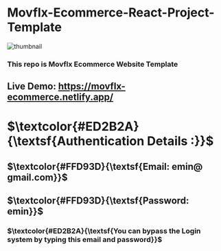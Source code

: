 # Movflx-Ecommerce-React-Project-Template
![thumbnail](https://user-images.githubusercontent.com/108572083/232209685-ca18bcd5-3f25-41f8-ad78-b5df273a0ddf.png)
### This repo is Movflx Ecommerce Website Template
## Live Demo: https://movflx-ecommerce.netlify.app/
# $\textcolor{#ED2B2A}{\textsf{Authentication Details :}}$
## $\textcolor{#FFD93D}{\textsf{Email: emin@ gmail.com}}$
## $\textcolor{#FFD93D}{\textsf{Password: emin}}$

### $\textcolor{#ED2B2A}{\textsf{You can bypass the Login system by typing this email and password}}$



